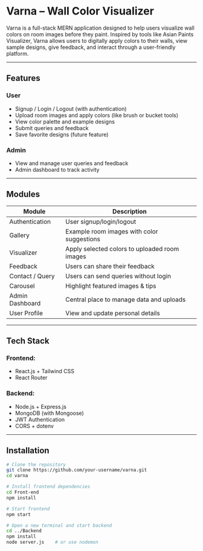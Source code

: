 # Varna – Wall Color Visualizer

Varna is a full-stack MERN application designed to help users visualize wall colors on room images before they paint. Inspired by tools like Asian Paints Visualizer, Varna allows users to digitally apply colors to their walls, view sample designs, give feedback, and interact through a user-friendly platform.

---

## Features

###  User
-  Signup / Login / Logout (with authentication)
-  Upload room images and apply colors (like brush or bucket tools)
-  View color palette and example designs
-  Submit queries and feedback
-  Save favorite designs (future feature)

###  Admin
-  View and manage user queries and feedback
-  Admin dashboard to track activity

---

##  Modules

| Module             | Description                                  |
|--------------------|----------------------------------------------|
| Authentication     | User signup/login/logout             |
| Gallery            | Example room images with color suggestions   |
| Visualizer         | Apply selected colors to uploaded room images|
| Feedback           | Users can share their feedback               |
| Contact / Query    | Users can send queries without login         |
| Carousel           | Highlight featured images & tips             |
| Admin Dashboard    | Central place to manage data and uploads     |
| User Profile       | View and update personal details             |

---

## Tech Stack

### Frontend:
- React.js + Tailwind CSS
- React Router

### Backend:
- Node.js + Express.js
- MongoDB (with Mongoose)
- JWT Authentication
- CORS + dotenv

---

## Installation

```bash
# Clone the repository
git clone https://github.com/your-username/varna.git
cd varna

# Install frontend dependencies
cd Front-end
npm install

# Start frontend
npm start

# Open a new terminal and start backend
cd ../Backend
npm install
node server.js    # or use nodemon
